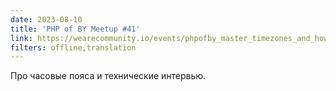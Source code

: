 ```yaml
---
date: 2023-08-10
title: 'PHP of BY Meetup #41'
link: https://wearecommunity.io/events/phpofby_master_timezones_and_how_to_interview
filters: offline,translation
---
```


Про часовые пояса и технические интервью.
